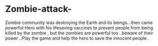 # Zombie-attack-
Zombie community  was destroying the Earth and its beings...then came powerful Hero with his lifesaving  vaccines to prevent people from being killed by the zombie , but the zombies are powerful too ..beware of their power ..Play the game and help the hero to save the innocent people .
